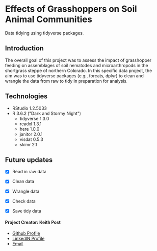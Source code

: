 # **Effects of Grasshoppers on Soil Animal Communities**
Data tidying using tidyverse packages.

## Introduction
The overall goal of this project was to assess the impact of grasshopper feeding on assemblages of soil nematodes and microarthropods in the shortgrass steppe of northern Colorado. In this specific data project, the aim was to use tidyverse packages (e.g., forcats, dplyr) to clean and wrangle the data from raw to tidy in preparation for analysis. 

## Technologies
* RStudio 1.2.5033
* R 3.6.2 ("Dark and Stormy Night")
  + tidyverse 1.3.0
  + readxl 1.3.1
  + here 1.0.0
  + janitor 2.0.1
  + visdat 0.5.3
  + skimr 2.1

  
## Future updates
- [x] Read in raw data
- [x] Clean data
- [x] Wrangle data
- [x] Check data
- [x] Save tidy data


#### **Project Creator: Keith Post**
+ [Github Profile](https://github.com/kpost34) 
+ [LinkedIN Profile](https://www.linkedin.com/in/keith-post/)
+ [Email](mailto:keithhpost@gmail.com)